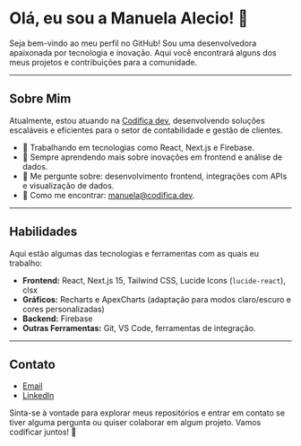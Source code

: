 # Olá, eu sou a Manuela Alecio! 👋

Seja bem-vindo ao meu perfil no GitHub! Sou uma desenvolvedora apaixonada por tecnologia e inovação. Aqui você encontrará alguns dos meus projetos e contribuições para a comunidade.

---

## Sobre Mim

Atualmente, estou atuando na [Codifica dev](https://www.instagram.com/codificadev/), desenvolvendo soluções escaláveis e eficientes para o setor de contabilidade e gestão de clientes.

- 🔗 Trabalhando em tecnologias como React, Next.js e Firebase.
- 🌱 Sempre aprendendo mais sobre inovações em frontend e análise de dados.
- 💭 Me pergunte sobre: desenvolvimento frontend, integrações com APIs e visualização de dados.
- 📧 Como me encontrar: manuela@codifica.dev.

---

## Habilidades

Aqui estão algumas das tecnologias e ferramentas com as quais eu trabalho:

- **Frontend:** React, Next.js 15, Tailwind CSS, Lucide Icons (`lucide-react`), clsx
- **Gráficos:** Recharts e ApexCharts (adaptação para modos claro/escuro e cores personalizadas)
- **Backend:** Firebase
- **Outras Ferramentas:** Git, VS Code, ferramentas de integração.

---

## Contato

- [Email](mailto:manuela@codifica.dev)
- [LinkedIn](https://br.linkedin.com/in/manuela-alecio/)

Sinta-se à vontade para explorar meus repositórios e entrar em contato se tiver alguma pergunta ou quiser colaborar em algum projeto. Vamos codificar juntos! 🚀

